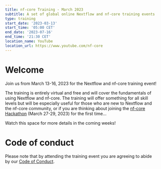 ```yaml
---
title: nf-core Training - March 2023
subtitle: A set of global online Nextflow and nf-core training events
type: training
start_date: '2023-03-13'
start_time: '05:00 CET'
end_date: '2023-07-16'
end_time: '21:30 CET'
location_name: YouTube
location_url: https://www.youtube.com/nf-core
---
```


# Welcome

Join us from March 13-16, 2023 for the Nextflow and nf-core training event!

The training is entirely virtual and free and will cover the fundamentals of using Nextflow and nf-core. The training will offer something for all skill levels but will be especially useful for those who are new to Nextflow and the nf-core community, or if you are thinking about joining the [nf-core Hackathon](https://nf-co.re/events/2023/hackathon-march-2023) (March 27-29, 2023) for the first time...

Watch this space for more details in the coming weeks!

# Code of conduct

Please note that by attending the training event you are agreeing to abide by our [Code of Conduct](https://nf-co.re/code_of_conduct).
